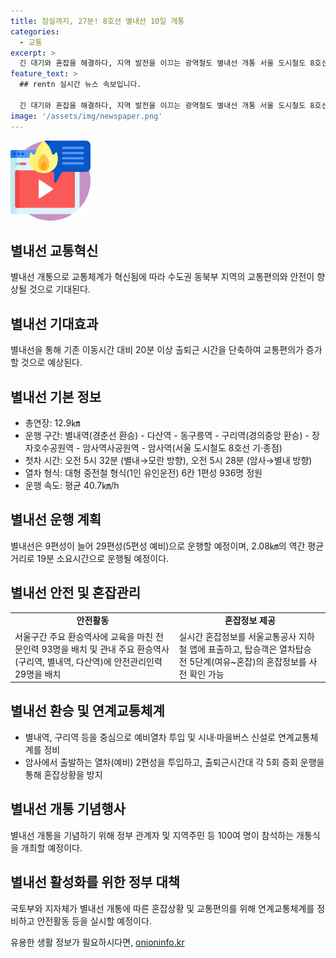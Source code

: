 ```yaml
---
title: 잠실까지, 27분! 8호선 별내선 10일 개통
categories:
  - 교통
excerpt: >
  긴 대기와 혼잡을 해결하다, 지역 발전을 이끄는 광역철도 별내선 개통 서울 도시철도 8호선 연장선 별내선이 개통으로 별내역부터 암사역까지 이동시간이 20분 단축되며, 10일부터 운행을 개시한다. 예비열차 투입, 버스 신설, 안전관리 인력 배치 등 연계교통체계 정비로 혼잡 상황을 해결하고 지역 주민들의 교통편의 개선을 이끌어낼 것으로 예상된다.  ~총연장 12.9km의 별내선은 지하철 앱으로 실시간 혼잡정보를 확인할 수 있으며, 교통편의와 안전에 특별한 관심을 기울일 것으로 밝힌다.~ (141자)
feature_text: >
  ## rentn 실시간 뉴스 속보입니다.

  긴 대기와 혼잡을 해결하다, 지역 발전을 이끄는 광역철도 별내선 개통 서울 도시철도 8호선 연장선 별내선이 개통으로 별내역부터 암사역까지 이동시간이 20분 단축되며, 10일부터 운행을 개시한다. 예비열차 투입, 버스 신설, 안전관리 인력 배치 등 연계교통체계 정비로 혼잡 상황을 해결하고 지역 주민들의 교통편의 개선을 이끌어낼 것으로 예상된다.  ~총연장 12.9km의 별내선은 지하철 앱으로 실시간 혼잡정보를 확인할 수 있으며, 교통편의와 안전에 특별한 관심을 기울일 것으로 밝힌다.~ (141자)
image: '/assets/img/newspaper.png'
---
```


<p><img src="/assets/img/news.png" alt="rentncar 속보" /></p>

<h2 data-ke-size="size26">별내선 교통혁신</h2>

<p data-ke-size="size16">별내선 개통으로 교통체계가 혁신됨에 따라 수도권 동북부 지역의 교통편의와 안전이 향상될 것으로 기대된다.</p>

<h2>별내선 기대효과</h2>

<p data-ke-size="size16">별내선을 통해 기존 이동시간 대비 20분 이상 출퇴근 시간을 단축하여 교통편의가 증가할 것으로 예상된다.</p>

<h2>별내선 기본 정보</h2>

<ul>
  <li>총연장: 12.9㎞</li>
  <li>운행 구간: 별내역(경춘선 환승) - 다산역 - 동구릉역 - 구리역(경의중앙 환승) - 장자호수공원역 - 암사역사공원역 - 암사역(서울 도시철도 8호선 기·종점)</li>
  <li>첫차 시간: 오전 5시 32분 (별내→모란 방향), 오전 5시 28분 (암사→별내 방향)</li>
  <li>열차 형식: 대형 중전철 형식(1인 유인운전) 6칸 1편성 936명 정원</li>
  <li>운행 속도: 평균 40.7㎞/h</li>
</ul>

<h2>별내선 운행 계획</h2>

<p data-ke-size="size16">별내선은 9편성이 늘어 29편성(5편성 예비)으로 운행할 예정이며, 2.08㎞의 역간 평균 거리로 19분 소요시간으로 운행될 예정이다.</p>

<h2>별내선 안전 및 혼잡관리</h2>

<table>
  <tr>
    <td style="text-align: center; height: 17px;"><b>안전활동</b></td>
    <td style="text-align: center; height: 17px;"><b>혼잡정보 제공</b></td>
  </tr>
  <tr>
    <td>서울구간 주요 환승역사에 교육을 마친 전문인력 93명을 배치 및 관내 주요 환승역사(구리역, 별내역, 다산역)에 안전관리인력 29명을 배치</td>
    <td>실시간 혼잡정보를 서울교통공사 지하철 앱에 표출하고, 탑승객은 열차탑승 전 5단계(여유~혼잡)의 혼잡정보를 사전 확인 가능</td>
  </tr>
</table>

<h2>별내선 환승 및 연계교통체계</h2>

<ul>
  <li>별내역, 구리역 등을 중심으로 예비열차 투입 및 시내·마을버스 신설로 연계교통체계를 정비</li>
  <li>암사에서 출발하는 열차(예비) 2편성을 투입하고, 출퇴근시간대 각 5회 증회 운행을 통해 혼잡상황을 방지</li>
</ul>

<h2>별내선 개통 기념행사</h2>

<p data-ke-size="size16">별내선 개통을 기념하기 위해 정부 관계자 및 지역주민 등 100여 명이 참석하는 개통식을 개최할 예정이다.</p>

<h2>별내선 활성화를 위한 정부 대책</h2>

<p data-ke-size="size16">국토부와 지자체가 별내선 개통에 따른 혼잡상황 및 교통편의를 위해 연계교통체계를 정비하고 안전활동 등을 실시할 예정이다.</p>
유용한 생활 정보가 필요하시다면, <a href="https://onioninfo.kr" rel="dofollow">onioninfo.kr</a>


